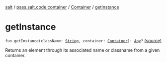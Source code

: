 [salt](../../index.md) / [pass.salt.code.container](../index.md) / [Container](index.md) / [getInstance](./get-instance.md)

# getInstance

`fun getInstance(className: `[`String`](https://kotlinlang.org/api/latest/jvm/stdlib/kotlin/-string/index.html)`, container: `[`Container`](index.md)`): `[`Any`](https://kotlinlang.org/api/latest/jvm/stdlib/kotlin/-any/index.html)`?` [(source)](https://github.com/kurbaniec-tgm/salt/tree/master/code/container/Container.kt#L72)

Returns an element through its associated name or classname from a given container.

